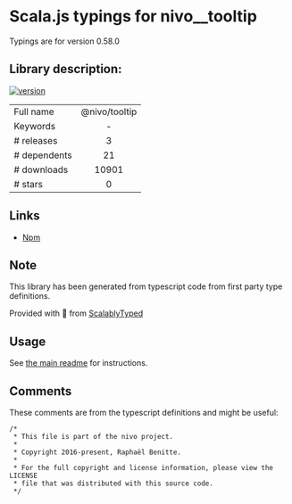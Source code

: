 
# Scala.js typings for nivo__tooltip

Typings are for version 0.58.0

## Library description:
[![version](https://img.shields.io/npm/v/@nivo/tooltip.svg?style=flat-square)](https://www.npmjs.com/package/@nivo/tooltip)

|                    |                 |
| ------------------ | :-------------: |
| Full name          | @nivo/tooltip |
| Keywords           | - |
| # releases         | 3 |
| # dependents       | 21 |
| # downloads        | 10901 |
| # stars            | 0 |

## Links
- [Npm](https://www.npmjs.com/package/%40nivo%2Ftooltip)
    


## Note
This library has been generated from typescript code from first party type definitions.

Provided with :purple_heart: from [ScalablyTyped](https://github.com/oyvindberg/ScalablyTyped)

## Usage
See [the main readme](../../readme.md) for instructions.

## Comments

These comments are from the typescript definitions and might be useful:
```
/*
 * This file is part of the nivo project.
 *
 * Copyright 2016-present, Raphaël Benitte.
 *
 * For the full copyright and license information, please view the LICENSE
 * file that was distributed with this source code.
 */

```

